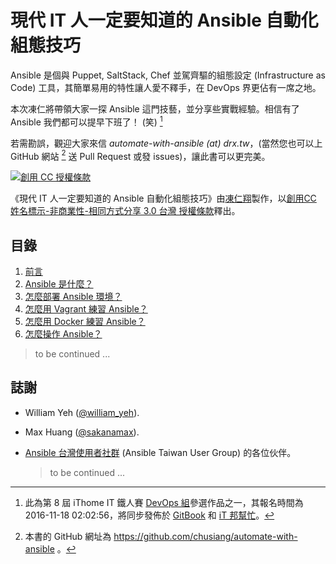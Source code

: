 # 現代 IT 人一定要知道的 Ansible 自動化組態技巧

Ansible 是個與 Puppet, SaltStack, Chef 並駕齊驅的組態設定 (Infrastructure as Code) 工具，其簡單易用的特性讓人愛不釋手，在 DevOps 界更佔有一席之地。

本次凍仁將帶領大家一探 Ansible 這門技藝，並分享些實戰經驗。相信有了 Ansible 我們都可以提早下班了！ (笑) [^1]

若需勘誤，觀迎大家來信 _automate-with-ansible (at) drx.tw_，(當然您也可以上 GitHub 網站 [^2] 送 Pull Request 或發 issues)，讓此書可以更完美。

<a rel="license" href="http://creativecommons.org/licenses/by-nc-sa/3.0/tw/" target="_blank"><img alt="創用 CC 授權條款" style="border-width:0" src="https://i.creativecommons.org/l/by-nc-sa/3.0/tw/88x31.png" /></a>

《現代 IT 人一定要知道的 Ansible 自動化組態技巧》由[凍仁翔][chusiang]製作，以[創用CC 姓名標示-非商業性-相同方式分享 3.0 台灣 授權條款][cc-by-nc-sa]釋出。


## 目錄

1. [前言](01.intro.md)
1. [Ansible 是什麼？](02.what-is-the-ansible.md)
1. [怎麼部署 Ansible 環境？](03.how-to-deploy-ansible.md)
1. [怎麼用 Vagrant 練習 Ansible？](04.how-to-practive-ansible-with-vagrant.md)
1. [怎麼用 Docker 練習 Ansible？](05.how-to-practive-ansible-with-docker.md)
1. [怎麼操作 Ansible？](06.how-to-use-ansible.md)

  > to be continued ...


## 誌謝

- William Yeh ([@william_yeh][william_yeh]).
- Max Huang ([@sakanamax][sakanamax]).
- [Ansible 台灣使用者社群][ansible-tw] (Ansible Taiwan User Group) 的各位伙伴。

    > to be continued ...


[^1]: 此為第 8 屆 iThome IT 鐵人賽 [DevOps 組][devops_team]參選作品之一，其報名時間為 2016-11-18 02:02:56，將同步發佈於 [GitBook][gitbook] 和 [iT 邦幫忙][ithelp]。
[^2]: 本書的 GitHub 網址為 https://github.com/chusiang/automate-with-ansible 。

[chusiang]: http://note.drx.tw/
[cc-by-nc-sa]: http://creativecommons.org/licenses/by-nc-sa/3.0/tw/
[william_yeh]: https://twitter.com/william_yeh
[sakanamax]: https://twitter.com/sakanamax
[ansible-tw]: http://ansible.tw/
[devops_team]: http://ithelp.ithome.com.tw/ironman/signup/list?group=devops
[gitbook]: https://www.gitbook.com/book/chusiang/automate-with-ansible/details
[ithelp]: http://ithelp.ithome.com.tw/users/20031776/ironman/1022

